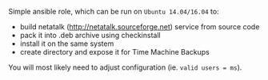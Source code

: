 Simple ansible role, which can be run on `Ubuntu 14.04/16.04` to:
- build netatalk (http://netatalk.sourceforge.net) service from source code
- pack it into .deb archive using checkinstall
- install it on the same system
- create directory and expose it for Time Machine Backups

You will most likely need to adjust configuration (ie. `valid users = ms`).
